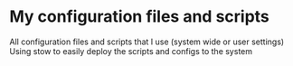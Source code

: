 # My configuration files and scripts
All configuration files and scripts that I use (system wide or user settings)
Using stow to easily deploy the scripts and configs to the system
